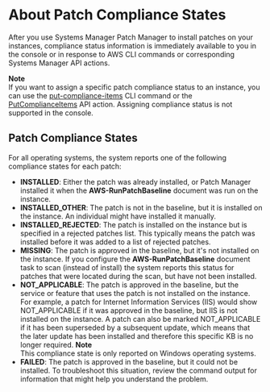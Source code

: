 # About Patch Compliance States<a name="about-patch-compliance-states"></a>

After you use Systems Manager Patch Manager to install patches on your instances, compliance status information is immediately available to you in the console or in response to AWS CLI commands or corresponding Systems Manager API actions\.

**Note**  
If you want to assign a specific patch compliance status to an instance, you can use the [put\-compliance\-items](https://docs.aws.amazon.com/cli/latest/reference/ssm/put-compliance-items.html) CLI command or the [PutComplianceItems](https://docs.aws.amazon.com/systems-manager/latest/APIReference/API_PutComplianceItems.html) API action\. Assigning compliance status is not supported in the console\.

## Patch Compliance States<a name="patch-compliance-values"></a>

For all operating systems, the system reports one of the following compliance states for each patch: 
+ **INSTALLED**: Either the patch was already installed, or Patch Manager installed it when the **AWS\-RunPatchBaseline** document was run on the instance\.
+ **INSTALLED\_OTHER**: The patch is not in the baseline, but it is installed on the instance\. An individual might have installed it manually\.
+ **INSTALLED\_REJECTED**: The patch is installed on the instance but is specified in a rejected patches list\. This typically means the patch was installed before it was added to a list of rejected patches\.
+ **MISSING**: The patch is approved in the baseline, but it's not installed on the instance\. If you configure the **AWS\-RunPatchBaseline** document task to scan \(instead of install\) the system reports this status for patches that were located during the scan, but have not been installed\.
+ **NOT\_APPLICABLE**: The patch is approved in the baseline, but the service or feature that uses the patch is not installed on the instance\. For example, a patch for Internet Information Services \(IIS\) would show NOT\_APPLICABLE if it was approved in the baseline, but IIS is not installed on the instance\. A patch can also be marked NOT\_APPLICABLE if it has been superseded by a subsequent update, which means that the later update has been installed and therefore this specific KB is no longer required\. 
**Note**  
This compliance state is only reported on Windows operating systems\.
+ **FAILED**: The patch is approved in the baseline, but it could not be installed\. To troubleshoot this situation, review the command output for information that might help you understand the problem\. 
